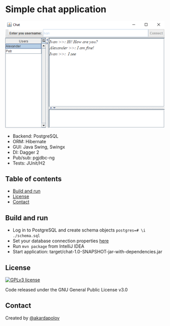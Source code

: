# Simple chat application

![ChatApplication](media/main.png)

- Backend: PostgreSQL
- ORM: Hibernate
- GUI: Java Swing, Swingx
- DI: Dagger 2
- Pub/sub: pgjdbc-ng
- Tests: JUnit/H2

## Table of contents

- [Build and run](#Build-and-run)
- [License](#license)
- [Contact](#contact)

## Build and run
- Log in to PostgreSQL and create schema objects `postgres=# \i ./schema.sql`
- Set your database connection properties [here](https://github.com/akardapolov/chat/blob/master/src/main/resources/hibernate.cfg.xml)
- Run `mvn package` from IntelliJ IDEA
- Start application: target/chat-1.0-SNAPSHOT-jar-with-dependencies.jar

## License
[![GPLv3 license](https://img.shields.io/badge/License-GPLv3-blue.svg)](http://perso.crans.org/besson/LICENSE.html)

  Code released under the GNU General Public License v3.0
  
## Contact
  Created by [@akardapolov](mailto:akardapolov@gmail.com)
